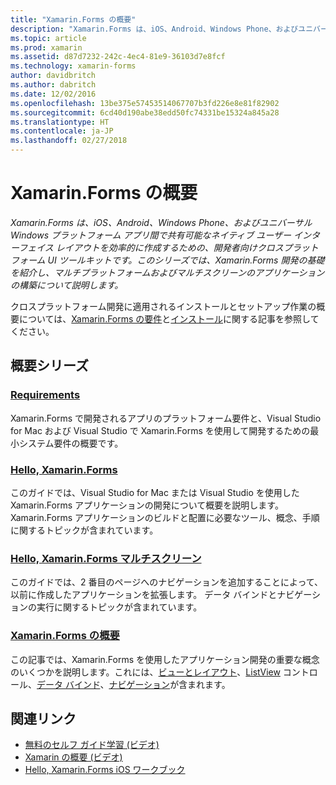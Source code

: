 ```yaml
---
title: "Xamarin.Forms の概要"
description: "Xamarin.Forms は、iOS、Android、Windows Phone、およびユニバーサル Windows プラットフォーム アプリ間で共有可能なネイティブ ユーザー インターフェイス レイアウトを効率的に作成するための、開発者向けクロスプラット フォーム UI ツールキットです。 このシリーズでは、Xamarin.Forms 開発の基礎を紹介し、マルチプラットフォームおよびマルチスクリーンのアプリケーションの構築について説明します。"
ms.topic: article
ms.prod: xamarin
ms.assetid: d87d7232-242c-4ec4-81e9-36103d7e8fcf
ms.technology: xamarin-forms
author: davidbritch
ms.author: dabritch
ms.date: 12/02/2016
ms.openlocfilehash: 13be375e57453514067707b3fd226e8e81f82902
ms.sourcegitcommit: 6cd40d190abe38edd50fc74331be15324a845a28
ms.translationtype: HT
ms.contentlocale: ja-JP
ms.lasthandoff: 02/27/2018
---
```

# <a name="getting-started-with-xamarinforms"></a>Xamarin.Forms の概要

_Xamarin.Forms は、iOS、Android、Windows Phone、およびユニバーサル Windows プラットフォーム アプリ間で共有可能なネイティブ ユーザー インターフェイス レイアウトを効率的に作成するための、開発者向けクロスプラットフォーム UI ツールキットです。このシリーズでは、Xamarin.Forms 開発の基礎を紹介し、マルチプラットフォームおよびマルチスクリーンのアプリケーションの構築について説明します。_

クロスプラットフォーム開発に適用されるインストールとセットアップ作業の概要については、[Xamarin.Forms の要件](installation.md)と[インストール](~/cross-platform/get-started/installation/index.md)に関する記事を参照してください。

## <a name="getting-started-series"></a>概要シリーズ

### <a name="requirementsinstallationmd"></a>[Requirements](installation.md)

Xamarin.Forms で開発されるアプリのプラットフォーム要件と、Visual Studio for Mac および Visual Studio で Xamarin.Forms を使用して開発するための最小システム要件の概要です。

### <a name="hello-xamarinformsxamarin-formsget-startedhello-xamarin-formsindexmd"></a>[Hello, Xamarin.Forms](~/xamarin-forms/get-started/hello-xamarin-forms/index.md)

このガイドでは、Visual Studio for Mac または Visual Studio を使用した Xamarin.Forms アプリケーションの開発について概要を説明します。 Xamarin.Forms アプリケーションのビルドと配置に必要なツール、概念、手順に関するトピックが含まれています。

### <a name="hello-xamarinforms-multiscreenxamarin-formsget-startedhello-xamarin-forms-multiscreenindexmd"></a>[Hello, Xamarin.Forms マルチスクリーン](~/xamarin-forms/get-started/hello-xamarin-forms-multiscreen/index.md)

このガイドでは、2 番目のページへのナビゲーションを追加することによって、以前に作成したアプリケーションを拡張します。 データ バインドとナビゲーションの実行に関するトピックが含まれています。

### <a name="introduction-to-xamarinformsxamarin-formsget-startedintroduction-to-xamarin-formsmd"></a>[Xamarin.Forms の概要](~/xamarin-forms/get-started/introduction-to-xamarin-forms.md)

この記事では、Xamarin.Forms を使用したアプリケーション開発の重要な概念のいくつかを説明します。これには、[ビューとレイアウト](~/xamarin-forms/get-started/introduction-to-xamarin-forms.md#Views_and_Layouts)、[ListView](~/xamarin-forms/get-started/introduction-to-xamarin-forms.md#Lists_in_Xamarin_Forms) コントロール、[データ バインド](~/xamarin-forms/get-started/introduction-to-xamarin-forms.md#Data_Binding)、[ナビゲーション](~/xamarin-forms/get-started/introduction-to-xamarin-forms.md#Navigation)が含まれます。


## <a name="related-links"></a>関連リンク

- [無料のセルフ ガイド学習 (ビデオ)](https://university.xamarin.com/self-guided)
- [Xamarin の概要 (ビデオ)](https://developer.xamarin.com/videos/)
- [Hello, Xamarin.Forms iOS ワークブック](https://developer.xamarin.com/workbooks/xamarin-forms/getting-started/GettingStartedWithXamarinForms-ios.workbook)
